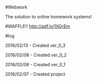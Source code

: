 #Webwork

The solution to online homework systems!

#WAFFLE!!
http://adf.ly/1XGrEm

#log

2016/02/13 - Created ver_0_3

2016/02/08 - Created ver_0_2

2016/02/08 - Created ver_0_1

2016/02/07 - Created project
